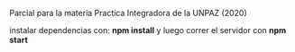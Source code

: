 Parcial para la materia Practica Integradora de la UNPAZ (2020)

instalar dependencias con: **npm install** y luego correr el servidor con **npm start**
